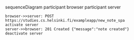 sequenceDiagram
participant browser
participant server

    browser->>server: POST https://studies.cs.helsinki.fi/exampleapp/new_note_spa
    activate server
    server->>browser: 201 Created {"message":"note created"}
    deactivate server